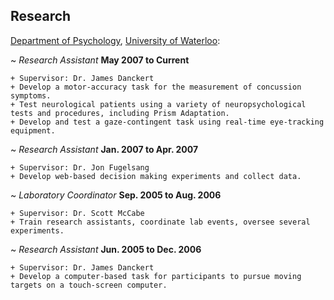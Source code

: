 ## Research


[Department of Psychology](http://psychology.uwaterloo.ca), [University of Waterloo](http://www.uwaterloo.ca/):

  ~ *Research Assistant* **May 2007 to Current**

    + Supervisor: Dr. James Danckert
    + Develop a motor-accuracy task for the measurement of concussion symptoms.
    + Test neurological patients using a variety of neuropsychological tests and procedures, including Prism Adaptation.
    + Develop and test a gaze-contingent task using real-time eye-tracking equipment.

  ~ *Research Assistant* **Jan. 2007 to Apr. 2007**

    + Supervisor: Dr. Jon Fugelsang
    + Develop web-based decision making experiments and collect data.

  ~ *Laboratory Coordinator* **Sep. 2005 to Aug. 2006**

    + Supervisor: Dr. Scott McCabe
    + Train research assistants, coordinate lab events, oversee several experiments.

  ~ *Research Assistant* **Jun. 2005 to Dec. 2006**

    + Supervisor: Dr. James Danckert
    + Develop a computer-based task for participants to pursue moving targets on a touch-screen computer.
